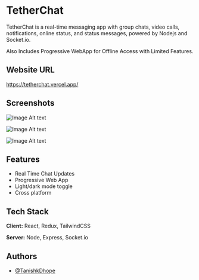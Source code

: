 
# TetherChat

TetherChat is a real-time messaging app with group chats, video calls, notifications, online status, and status messages, powered by Nodejs and Socket.io.

Also Includes Progressive WebApp for Offline Access with Limited Features.

## Website URL

https://tetherchat.vercel.app/


## Screenshots

![Image Alt text](https://github.com/user-attachments/assets/5129033c-eb74-49fc-bf06-94a8a261e589 "Optional title")


![Image Alt text](https://github.com/user-attachments/assets/a1711bee-42b5-4dae-a728-00d31227d3d4 "Optional title")

![Image Alt text](https://github.com/user-attachments/assets/f407ede4-889d-45f4-87fa-2390d078a5d8 "Optional title")



## Features

- Real Time Chat Updates
- Progressive Web App
- Light/dark mode toggle
- Cross platform



## Tech Stack

**Client:** React, Redux, TailwindCSS

**Server:** Node, Express, Socket.io


## Authors

- [@TanishkDhope](https://www.github.com/TanishkDhope)

